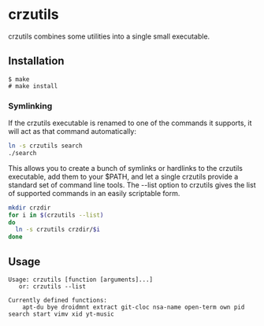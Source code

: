 # crzutils

crzutils combines some utilities into a single small executable.

## Installation

```
$ make
# make install
```

### Symlinking

If the crzutils executable is renamed to one of the commands it supports, it will act as that command automatically:

```sh
ln -s crzutils search
./search
```

This allows you to create a bunch of symlinks or hardlinks to the crzutils executable, add them to your $PATH, and let a single crzutils provide a standard set of command line tools. The --list option to crzutils gives the list of supported commands in an easily scriptable form.

```sh
mkdir crzdir
for i in $(crzutils --list)
do
  ln -s crzutils crzdir/$i
done
```

## Usage

```
Usage: crzutils [function [arguments]...]
   or: crzutils --list

Currently defined functions:
	apt-du bye droidmnt extract git-cloc nsa-name open-term own pid search start vimv xid yt-music
```


